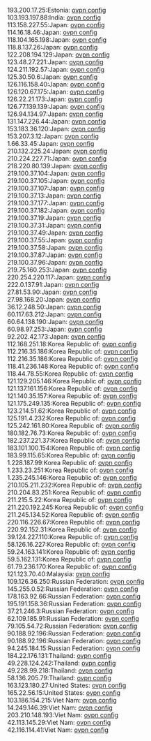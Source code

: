 193.200.17.25:Estonia: [ovpn config](vpn/193_200_17_25.ovpn)  
103.193.197.88:India: [ovpn config](vpn/103_193_197_88.ovpn)  
113.158.227.55:Japan: [ovpn config](vpn/113_158_227_55.ovpn)  
114.16.18.46:Japan: [ovpn config](vpn/114_16_18_46.ovpn)  
118.104.165.198:Japan: [ovpn config](vpn/118_104_165_198.ovpn)  
118.8.137.26:Japan: [ovpn config](vpn/118_8_137_26.ovpn)  
122.208.194.129:Japan: [ovpn config](vpn/122_208_194_129.ovpn)  
123.48.27.221:Japan: [ovpn config](vpn/123_48_27_221.ovpn)  
124.211.192.57:Japan: [ovpn config](vpn/124_211_192_57.ovpn)  
125.30.50.6:Japan: [ovpn config](vpn/125_30_50_6.ovpn)  
126.116.158.40:Japan: [ovpn config](vpn/126_116_158_40.ovpn)  
126.120.67.175:Japan: [ovpn config](vpn/126_120_67_175.ovpn)  
126.22.21.173:Japan: [ovpn config](vpn/126_22_21_173.ovpn)  
126.77.139.139:Japan: [ovpn config](vpn/126_77_139_139.ovpn)  
126.94.134.97:Japan: [ovpn config](vpn/126_94_134_97.ovpn)  
131.147.226.44:Japan: [ovpn config](vpn/131_147_226_44.ovpn)  
153.183.36.120:Japan: [ovpn config](vpn/153_183_36_120.ovpn)  
153.207.3.12:Japan: [ovpn config](vpn/153_207_3_12.ovpn)  
1.66.33.45:Japan: [ovpn config](vpn/1_66_33_45.ovpn)  
210.132.225.24:Japan: [ovpn config](vpn/210_132_225_24.ovpn)  
210.224.227.71:Japan: [ovpn config](vpn/210_224_227_71.ovpn)  
218.220.80.139:Japan: [ovpn config](vpn/218_220_80_139.ovpn)  
219.100.37.104:Japan: [ovpn config](vpn/219_100_37_104.ovpn)  
219.100.37.105:Japan: [ovpn config](vpn/219_100_37_105.ovpn)  
219.100.37.107:Japan: [ovpn config](vpn/219_100_37_107.ovpn)  
219.100.37.13:Japan: [ovpn config](vpn/219_100_37_13.ovpn)  
219.100.37.177:Japan: [ovpn config](vpn/219_100_37_177.ovpn)  
219.100.37.182:Japan: [ovpn config](vpn/219_100_37_182.ovpn)  
219.100.37.19:Japan: [ovpn config](vpn/219_100_37_19.ovpn)  
219.100.37.31:Japan: [ovpn config](vpn/219_100_37_31.ovpn)  
219.100.37.49:Japan: [ovpn config](vpn/219_100_37_49.ovpn)  
219.100.37.55:Japan: [ovpn config](vpn/219_100_37_55.ovpn)  
219.100.37.58:Japan: [ovpn config](vpn/219_100_37_58.ovpn)  
219.100.37.87:Japan: [ovpn config](vpn/219_100_37_87.ovpn)  
219.100.37.96:Japan: [ovpn config](vpn/219_100_37_96.ovpn)  
219.75.160.253:Japan: [ovpn config](vpn/219_75_160_253.ovpn)  
220.254.220.117:Japan: [ovpn config](vpn/220_254_220_117.ovpn)  
222.0.137.91:Japan: [ovpn config](vpn/222_0_137_91.ovpn)  
27.81.53.90:Japan: [ovpn config](vpn/27_81_53_90.ovpn)  
27.98.168.20:Japan: [ovpn config](vpn/27_98_168_20.ovpn)  
36.12.248.50:Japan: [ovpn config](vpn/36_12_248_50.ovpn)  
60.117.63.212:Japan: [ovpn config](vpn/60_117_63_212.ovpn)  
60.64.138.190:Japan: [ovpn config](vpn/60_64_138_190.ovpn)  
60.98.97.253:Japan: [ovpn config](vpn/60_98_97_253.ovpn)  
92.202.42.173:Japan: [ovpn config](vpn/92_202_42_173.ovpn)  
112.168.251.18:Korea Republic of: [ovpn config](vpn/112_168_251_18.ovpn)  
112.216.35.186:Korea Republic of: [ovpn config](vpn/112_216_35_186.ovpn)  
112.216.35.186:Korea Republic of: [ovpn config](vpn/112_216_35_186.ovpn)  
118.41.236.148:Korea Republic of: [ovpn config](vpn/118_41_236_148.ovpn)  
118.44.78.55:Korea Republic of: [ovpn config](vpn/118_44_78_55.ovpn)  
121.129.205.146:Korea Republic of: [ovpn config](vpn/121_129_205_146.ovpn)  
121.137.161.156:Korea Republic of: [ovpn config](vpn/121_137_161_156.ovpn)  
121.140.35.157:Korea Republic of: [ovpn config](vpn/121_140_35_157.ovpn)  
121.175.249.135:Korea Republic of: [ovpn config](vpn/121_175_249_135.ovpn)  
123.214.51.62:Korea Republic of: [ovpn config](vpn/123_214_51_62.ovpn)  
125.191.4.232:Korea Republic of: [ovpn config](vpn/125_191_4_232.ovpn)  
125.242.161.80:Korea Republic of: [ovpn config](vpn/125_242_161_80.ovpn)  
180.182.76.73:Korea Republic of: [ovpn config](vpn/180_182_76_73.ovpn)  
182.237.221.37:Korea Republic of: [ovpn config](vpn/182_237_221_37.ovpn)  
183.101.100.154:Korea Republic of: [ovpn config](vpn/183_101_100_154.ovpn)  
183.99.115.65:Korea Republic of: [ovpn config](vpn/183_99_115_65.ovpn)  
1.228.187.99:Korea Republic of: [ovpn config](vpn/1_228_187_99.ovpn)  
1.233.23.251:Korea Republic of: [ovpn config](vpn/1_233_23_251.ovpn)  
1.235.245.146:Korea Republic of: [ovpn config](vpn/1_235_245_146.ovpn)  
210.105.211.232:Korea Republic of: [ovpn config](vpn/210_105_211_232.ovpn)  
210.204.83.251:Korea Republic of: [ovpn config](vpn/210_204_83_251.ovpn)  
211.215.5.22:Korea Republic of: [ovpn config](vpn/211_215_5_22.ovpn)  
211.220.192.245:Korea Republic of: [ovpn config](vpn/211_220_192_245.ovpn)  
211.245.134.52:Korea Republic of: [ovpn config](vpn/211_245_134_52.ovpn)  
220.116.226.67:Korea Republic of: [ovpn config](vpn/220_116_226_67.ovpn)  
220.92.152.31:Korea Republic of: [ovpn config](vpn/220_92_152_31.ovpn)  
39.124.227.110:Korea Republic of: [ovpn config](vpn/39_124_227_110.ovpn)  
58.126.16.227:Korea Republic of: [ovpn config](vpn/58_126_16_227.ovpn)  
59.24.163.141:Korea Republic of: [ovpn config](vpn/59_24_163_141.ovpn)  
59.5.162.131:Korea Republic of: [ovpn config](vpn/59_5_162_131.ovpn)  
61.79.236.170:Korea Republic of: [ovpn config](vpn/61_79_236_170.ovpn)  
121.123.70.40:Malaysia: [ovpn config](vpn/121_123_70_40.ovpn)  
109.126.36.250:Russian Federation: [ovpn config](vpn/109_126_36_250.ovpn)  
145.255.0.52:Russian Federation: [ovpn config](vpn/145_255_0_52.ovpn)  
178.163.92.66:Russian Federation: [ovpn config](vpn/178_163_92_66.ovpn)  
195.191.158.36:Russian Federation: [ovpn config](vpn/195_191_158_36.ovpn)  
37.21.246.3:Russian Federation: [ovpn config](vpn/37_21_246_3.ovpn)  
62.109.185.91:Russian Federation: [ovpn config](vpn/62_109_185_91.ovpn)  
79.105.54.72:Russian Federation: [ovpn config](vpn/79_105_54_72.ovpn)  
90.188.92.196:Russian Federation: [ovpn config](vpn/90_188_92_196.ovpn)  
90.188.92.196:Russian Federation: [ovpn config](vpn/90_188_92_196.ovpn)  
94.245.184.15:Russian Federation: [ovpn config](vpn/94_245_184_15.ovpn)  
184.22.176.131:Thailand: [ovpn config](vpn/184_22_176_131.ovpn)  
49.228.124.242:Thailand: [ovpn config](vpn/49_228_124_242.ovpn)  
49.228.99.218:Thailand: [ovpn config](vpn/49_228_99_218.ovpn)  
58.136.205.79:Thailand: [ovpn config](vpn/58_136_205_79.ovpn)  
163.123.180.27:United States: [ovpn config](vpn/163_123_180_27.ovpn)  
165.22.56.15:United States: [ovpn config](vpn/165_22_56_15.ovpn)  
103.186.154.215:Viet Nam: [ovpn config](vpn/103_186_154_215.ovpn)  
14.249.146.39:Viet Nam: [ovpn config](vpn/14_249_146_39.ovpn)  
203.210.148.193:Viet Nam: [ovpn config](vpn/203_210_148_193.ovpn)  
42.113.145.29:Viet Nam: [ovpn config](vpn/42_113_145_29.ovpn)  
42.116.114.41:Viet Nam: [ovpn config](vpn/42_116_114_41.ovpn)  
